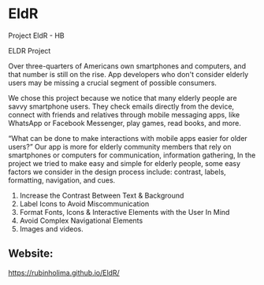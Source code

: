 # EldR
Project EldR - HB

ELDR Project



Over three-quarters of Americans own smartphones and computers, and that number is still on the rise. App developers who don't consider elderly users may be missing a crucial segment of possible consumers.

We chose this project because we notice that many elderly people are savvy smartphone users. They check emails directly from the device, connect with friends and relatives through mobile messaging apps, like WhatsApp or Facebook Messenger, play games, read books, and more.

“What can be done to make interactions with mobile apps easier for older users?”
Our app is more for elderly community members that rely on smartphones or computers for communication, information gathering, 
In the project we tried to make easy and simple for elderly people, some easy factors we consider in the design process include: contrast, labels, formatting, navigation, and cues.

1. Increase the Contrast Between Text & Background
2. Label Icons to Avoid Miscommunication
3. Format Fonts, Icons & Interactive Elements with the User In Mind
4. Avoid Complex Navigational Elements
5. Images and videos.

## Website:
https://rubinholima.github.io/EldR/





